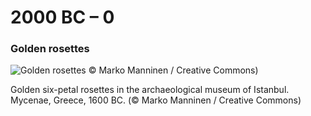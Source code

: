 # 2000 BC – 0

### Golden rosettes

![Golden rosettes © Marko Manninen / Creative Commons)](https://floweroflifemystery.files.wordpress.com/2014/09/golden-rosettes.png?w=474)

Golden six-petal rosettes in the archaeological museum of Istanbul. Mycenae, Greece, 1600 BC. (&copy; Marko Manninen /  Creative Commons)

